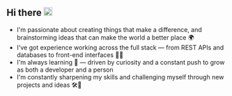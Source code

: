 ## Hi there <img src="https://camo.githubusercontent.com/d552948e7884c41fde2d32b9221d79f0df2076c7d824aaab954ca93f53d95884/68747470733a2f2f6d656469612e67697068792e636f6d2f6d656469612f6876524a434c467a6361737252346961377a2f67697068792e676966" width="20" height="20" />

- I'm passionate about creating things that make a difference, and brainstorming ideas that can make the world a better place 🌍
- I've got experience working across the full stack — from REST APIs and databases to front-end interfaces 🤹‍♂️
- I'm always learning 🧠 — driven by curiosity and a constant push to grow as both a developer and a person
- I'm constantly sharpening my skills and challenging myself through new projects and ideas 🛠️🚀
